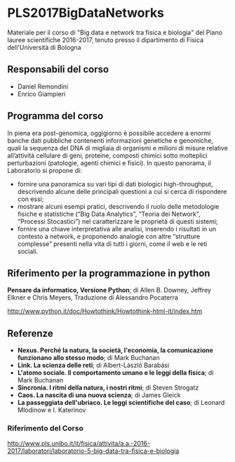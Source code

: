 # PLS2017BigDataNetworks
Materiale per il corso di "Big data e network tra fisica e biologia" del Piano lauree scientifiche 2016-2017, tenuto presso il dipartimento di Fisica dell'Università di Bologna

## Responsabili del corso
* Daniel Remondini
* Enrico Giampieri

## Programma del corso
In piena era post-genomica, oggigiorno è possibile accedere a enormi banche dati pubbliche contenenti informazioni genetiche e genomiche, quali la sequenza del DNA di migliaia di organismi e milioni di misure relative all’attività cellulare di geni, proteine, composti chimici sotto molteplici perturbazioni (patologie, agenti chimici e fisici).
In questo panorama, il Laboratorio si propone di:

* fornire una panoramica su vari tipi di dati biologici high-throughput, descrivendo alcune delle principali questioni a cui si cerca di rispondere con essi;
* mostrare alcuni esempi pratici, descrivendo il ruolo delle metodologie fisiche e statistiche (“Big Data Analytics”, “Teoria dei Network”, “Processi Stocastici”) nel caratterizzare le proprietà di questi sistemi;
* fornire una chiave interpretativa alle analisi, inserendo i risultati in un contesto a network, e proponendo analogie con altre “strutture complesse” presenti nella vita di tutti i giorni, come il web e le reti sociali.

## Riferimento per la programmazione in python

**Pensare da informatico, Versione Python**; di Allen B. Downey, Jeffrey Elkner e Chris Meyers, Traduzione di Alessandro Pocaterra 

http://www.python.it/doc/Howtothink/Howtothink-html-it/index.htm

## Referenze
* **Nexus. Perché la natura, la società, l'economia, la comunicazione funzionano allo stesso modo**; di Mark Buchanan
* **Link. La scienza delle reti**; di Albert-László Barabási
* **L'atomo sociale. Il comportamento umano e le leggi della fisica**; di Mark Buchanan
* **Sincronia. I ritmi della natura, i nostri ritmi**; di Steven Strogatz
* **Caos. La nascita di una nuova scienza**; di James Gleick
* **La passeggiata dell'ubriaco. Le leggi scientifiche del caso**; di Leonard Mlodinow e I. Katerinov

### Riferimento del Corso

http://www.pls.unibo.it/it/fisica/attivita/a.a.-2016-2017/laboratori/laboratorio-5-big-data-tra-fisica-e-biologia
